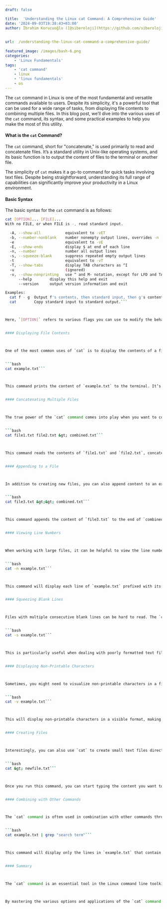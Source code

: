 ```yaml
---
draft: false

title:  'Understanding the Linux cat Command: A Comprehensive Guide'
date: '2024-09-03T19:38:43+03:00'
author: İbrahim Korucuoğlu ([@siberoloji](https://github.com/siberoloji))
 
 
url:  /understanding-the-linux-cat-command-a-comprehensive-guide/
 
featured_image: /images/bash-6.png
categories:
    - 'Linux Fundamentals'
tags:
    - 'cat command'
    - linux
    - 'linux fundamentals'
    - os
---
```



The `cat` command in Linux is one of the most fundamental and versatile commands available to users. Despite its simplicity, it's a powerful tool that can be used for a wide range of tasks, from displaying file contents to combining multiple files. In this blog post, we’ll dive into the various uses of the `cat` command, its syntax, and some practical examples to help you make the most of this utility.


#### What is the `cat` Command?



The `cat` command, short for "concatenate," is used primarily to read and concatenate files. It’s a standard utility in Unix-like operating systems, and its basic function is to output the content of files to the terminal or another file.



The simplicity of `cat` makes it a go-to command for quick tasks involving text files. Despite being straightforward, understanding its full range of capabilities can significantly improve your productivity in a Linux environment.


#### Basic Syntax



The basic syntax for the `cat` command is as follows:


```bash
cat [OPTION]... [FILE]...
With no FILE, or when FILE is -, read standard input.

  -A, --show-all           equivalent to -vET
  -b, --number-nonblank    number nonempty output lines, overrides -n
  -e                       equivalent to -vE
  -E, --show-ends          display $ at end of each line
  -n, --number             number all output lines
  -s, --squeeze-blank      suppress repeated empty output lines
  -t                       equivalent to -vT
  -T, --show-tabs          display TAB characters as ^I
  -u                       (ignored)
  -v, --show-nonprinting   use ^ and M- notation, except for LFD and TAB
      --help        display this help and exit
      --version     output version information and exit

Examples:
  cat f - g  Output f's contents, then standard input, then g's contents.
  cat        Copy standard input to standard output.```



Here, `[OPTION]` refers to various flags you can use to modify the behavior of `cat`, and `[FILE]` refers to the file(s) you want to process.


#### Displaying File Contents



One of the most common uses of `cat` is to display the contents of a file. For example, to view the content of a file named `example.txt`, you would use the following command:


```bash
cat example.txt```



This command prints the content of `example.txt` to the terminal. It’s especially useful for quickly viewing the contents of smaller files.


#### Concatenating Multiple Files



The true power of the `cat` command comes into play when you want to concatenate multiple files. For example, if you have two files, `file1.txt` and `file2.txt`, and you want to combine them into a single file, you can use:


```bash
cat file1.txt file2.txt &gt; combined.txt```



This command reads the contents of `file1.txt` and `file2.txt`, concatenates them, and writes the result into a new file called `combined.txt`.


#### Appending to a File



In addition to creating new files, you can also append content to an existing file using the `cat` command. For example:


```bash
cat file3.txt &gt;&gt; combined.txt```



This command appends the content of `file3.txt` to the end of `combined.txt`, without overwriting the existing content.


#### Viewing Line Numbers



When working with large files, it can be helpful to view the line numbers alongside the file contents. The `-n` option allows you to do this:


```bash
cat -n example.txt```



This command will display each line of `example.txt` prefixed with its corresponding line number.


#### Squeezing Blank Lines



Files with multiple consecutive blank lines can be hard to read. The `cat` command’s `-s` option helps you squeeze multiple blank lines into a single blank line:


```bash
cat -s example.txt```



This is particularly useful when dealing with poorly formatted text files.


#### Displaying Non-Printable Characters



Sometimes, you might need to visualize non-printable characters in a file, such as tabs or line endings. The `-v` option in `cat` can help you with this:


```bash
cat -v example.txt```



This will display non-printable characters in a visible format, making it easier to identify issues with file formatting.


#### Creating Files



Interestingly, you can also use `cat` to create small text files directly from the terminal. Here’s how you can do it:


```bash
cat &gt; newfile.txt```



Once you run this command, you can start typing the content you want to add to `newfile.txt`. When you’re done, press `Ctrl+D` to save and exit.


#### Combining with Other Commands



The `cat` command is often used in combination with other commands through piping. For example, you can use it with `grep` to search for specific content within a file:


```bash
cat example.txt | grep "search term"```



This command will display only the lines in `example.txt` that contain the term "search term."


#### Summary



The `cat` command is an essential tool in the Linux command line toolkit. Its ability to read, concatenate, and manipulate files makes it incredibly versatile. Whether you’re simply viewing a file’s contents or combining multiple files into one, understanding how to use `cat` effectively can streamline many tasks in your daily workflow.



By mastering the various options and applications of the `cat` command, you can enhance your efficiency and better manage text files in a Linux environment. Whether you're a beginner or an experienced user, having a solid grasp of `cat` will undoubtedly improve your command-line proficiency.
